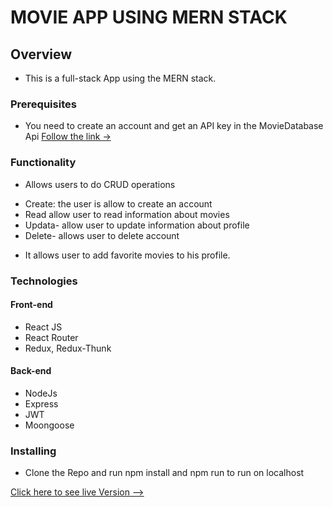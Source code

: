 # MOVIE APP USING MERN STACK

## Overview
* This is a full-stack App using the MERN stack. 

### Prerequisites
* You need to create an account and get an API key in the MovieDatabase Api [Follow the link -> ](https://developers.themoviedb.org/3)

### Functionality

* Allows users to do CRUD operations
- Create: the user is allow to create an account
- Read allow user to read information about movies
- Updata- allow user to update information about profile
- Delete- allows user to delete account
* It allows user to add favorite movies to his profile. 

### Technologies
#### Front-end
- React JS
- React Router
- Redux, Redux-Thunk

#### Back-end
- NodeJs
- Express
- JWT
- Moongoose 

### Installing 
* Clone the Repo and run npm install and npm run to run on localhost

[Click here to see live Version --> ](https://immense-springs-16706.herokuapp.com/client/)

